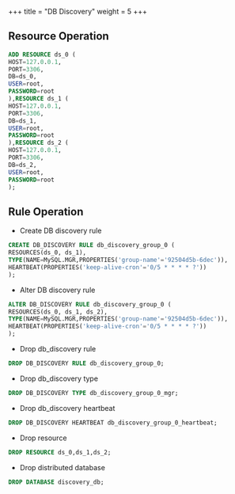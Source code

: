 +++
title = "DB Discovery"
weight = 5
+++

## Resource Operation

```sql
ADD RESOURCE ds_0 (
HOST=127.0.0.1,
PORT=3306,
DB=ds_0,
USER=root,
PASSWORD=root
),RESOURCE ds_1 (
HOST=127.0.0.1,
PORT=3306,
DB=ds_1,
USER=root,
PASSWORD=root
),RESOURCE ds_2 (
HOST=127.0.0.1,
PORT=3306,
DB=ds_2,
USER=root,
PASSWORD=root
);
```

## Rule Operation

- Create DB discovery rule

```sql
CREATE DB_DISCOVERY RULE db_discovery_group_0 (
RESOURCES(ds_0, ds_1),
TYPE(NAME=MySQL.MGR,PROPERTIES('group-name'='92504d5b-6dec')),
HEARTBEAT(PROPERTIES('keep-alive-cron'='0/5 * * * * ?'))
);
```

- Alter DB discovery rule

```sql
ALTER DB_DISCOVERY RULE db_discovery_group_0 (
RESOURCES(ds_0, ds_1, ds_2),
TYPE(NAME=MySQL.MGR,PROPERTIES('group-name'='92504d5b-6dec')),
HEARTBEAT(PROPERTIES('keep-alive-cron'='0/5 * * * * ?'))
);
```

- Drop db_discovery rule

```sql
DROP DB_DISCOVERY RULE db_discovery_group_0;
```

- Drop db_discovery type

```sql
DROP DB_DISCOVERY TYPE db_discovery_group_0_mgr;
```

- Drop db_discovery heartbeat

```sql
DROP DB_DISCOVERY HEARTBEAT db_discovery_group_0_heartbeat;
```

- Drop resource

```sql
DROP RESOURCE ds_0,ds_1,ds_2;
```

- Drop distributed database

```sql
DROP DATABASE discovery_db;
```
